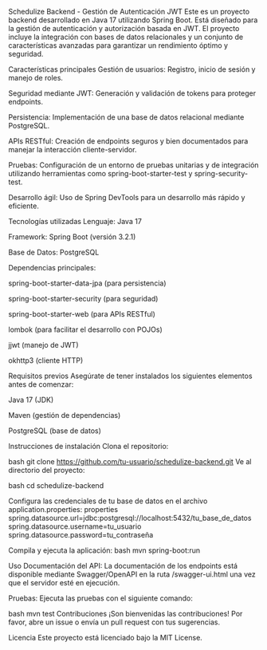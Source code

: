 Schedulize Backend - Gestión de Autenticación JWT
Este es un proyecto backend desarrollado en Java 17 utilizando Spring Boot. 
Está diseñado para la gestión de autenticación y autorización basada en JWT. 
El proyecto incluye la integración con bases de datos relacionales y un conjunto de características avanzadas para garantizar un rendimiento óptimo y seguridad.

Características principales
Gestión de usuarios: Registro, inicio de sesión y manejo de roles.

Seguridad mediante JWT: Generación y validación de tokens para proteger endpoints.

Persistencia: Implementación de una base de datos relacional mediante PostgreSQL.

APIs RESTful: Creación de endpoints seguros y bien documentados para manejar la interacción cliente-servidor.

Pruebas: Configuración de un entorno de pruebas unitarias y de integración utilizando herramientas como spring-boot-starter-test y spring-security-test.

Desarrollo ágil: Uso de Spring DevTools para un desarrollo más rápido y eficiente.

Tecnologías utilizadas
Lenguaje: Java 17

Framework: Spring Boot (versión 3.2.1)

Base de Datos: PostgreSQL

Dependencias principales:

spring-boot-starter-data-jpa (para persistencia)

spring-boot-starter-security (para seguridad)

spring-boot-starter-web (para APIs RESTful)

lombok (para facilitar el desarrollo con POJOs)

jjwt (manejo de JWT)

okhttp3 (cliente HTTP)

Requisitos previos
Asegúrate de tener instalados los siguientes elementos antes de comenzar:

Java 17 (JDK)

Maven (gestión de dependencias)

PostgreSQL (base de datos)

Instrucciones de instalación
Clona el repositorio:

bash
git clone https://github.com/tu-usuario/schedulize-backend.git
Ve al directorio del proyecto:

bash
cd schedulize-backend

Configura las credenciales de tu base de datos en el archivo application.properties:
properties
spring.datasource.url=jdbc:postgresql://localhost:5432/tu_base_de_datos
spring.datasource.username=tu_usuario
spring.datasource.password=tu_contraseña

Compila y ejecuta la aplicación:
bash
mvn spring-boot:run

Uso
Documentación del API: La documentación de los endpoints está disponible mediante Swagger/OpenAPI en la ruta /swagger-ui.html una vez que el servidor esté en ejecución.

Pruebas: Ejecuta las pruebas con el siguiente comando:

bash
mvn test
Contribuciones
¡Son bienvenidas las contribuciones! Por favor, abre un issue o envía un pull request con tus sugerencias.

Licencia
Este proyecto está licenciado bajo la MIT License.
